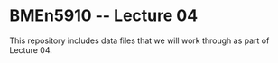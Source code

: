 # BMEn5910 -- Lecture 04
This repository includes data files that we will work through as part of Lecture 04.
